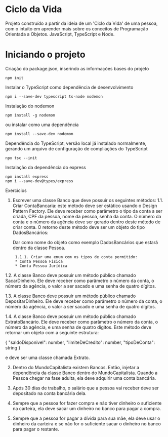 # Ciclo da Vida
Projeto construído a partir da ideia de um 'Ciclo da Vida' de uma pessoa, com o intuito em aprender mais sobre os conceitos de Programação Orientada a Objetos. JavaScript, TypeScript e Node.

# Iniciando o projeto 
Criação do package.json, inserindo as informações bases do projeto
```
npm init 
```

Instalar o TypeScript como dependência de desenvolvimento
```
npm i --save-dev typescript ts-node nodemon
```

Instalação do nodemon
```
npm install -g nodemon
```

ou instalar como uma dependência 
```
npm install --save-dev nodemon
```

Dependência do TypeScript, versão local já instalado normalmente, gerando um arquivo de configuração de compliações do TypeScript
```
npx tsc --init
```

Instalação da dependência do express
```
npm install express
npm i --save-dev@types/express
```



Exercícios

1. Escrever uma classe Banco que deve possuir os seguintes métodos: 
    1.1. Criar ContaBancaria: este método deve ser estático usando o Design Pattern Factory. Ele deve receber como parâmetro o tipo da conta a ser criada, CPF da pessoa, nome da pessoa, senha da conta. O número da conta e o número da agência deve ser gerado dentro deste método de criar conta. O retorno deste método deve ser um objeto do tipo DadosBancários: 
    
    Dar como nome do objeto como exemplo DadosBancários que estará dentro da classe Pessoa. 

        1.1.1. Criar uma enum com os tipos de conta permitido: 
        * Conta Pessoa Física 
        * Conta Pessoa Jurídica

1.2. A classe Banco deve possuir um método público chamado SacarDinheiro. Ele deve receber como parâmetro o número da conta, o número da agência, o valor a ser sacado e uma senha de quatro dígitos. 

1.3. A classe Banco deve possuir um método público chamado DepositarDinheiro. Ele deve receber como parâmetro o número da conta, o número da agência, o valor a ser sacado e uma senha de quatro dígitos. 

1.4. A classe Banco deve possuir um método público chamado ExtratoBancário. Ele deve receber como parâmetro o número da conta, o número da agência, e uma senha de quatro dígitos. Este método deve retornar um objeto com a seguinte estrutura: 

{
    "saldoDisponivel": number, 
    "limiteDeCredito": number,
    "tipoDeConta": string
}

e deve ser uma classe chamada Extrato.  

2. Dentro do MundoCapitalista existem Bancos. Então, injetar a dependência da classe Banco dentro do MundoCapitalista. Quando a Pessoa chegar na fase adulta, ela deve adquirir uma conta bancária. 

3. Após 30 dias de trabalho, o salário que a pessoa vai receber deve ser depositado na conta bancária dela. 

4. Sempre que a pessoa for fazer compra e não tiver dinheiro o suficiente na carteira, ela deve sacar um dinheiro no banco para pagar a compra. 

5. Sempre que a pessoa for pagar a dívida para sua mãe, ela deve usar o dinheiro da carteira e se não for o suficiente sacar o dinheiro no banco para pagar o restante. 

